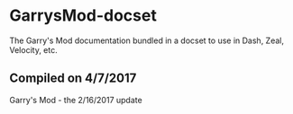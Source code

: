 # GarrysMod-docset
The Garry's Mod documentation bundled in a docset to use in Dash, Zeal, Velocity, etc.

## Compiled on 4/7/2017
Garry's Mod - the 2/16/2017 update
